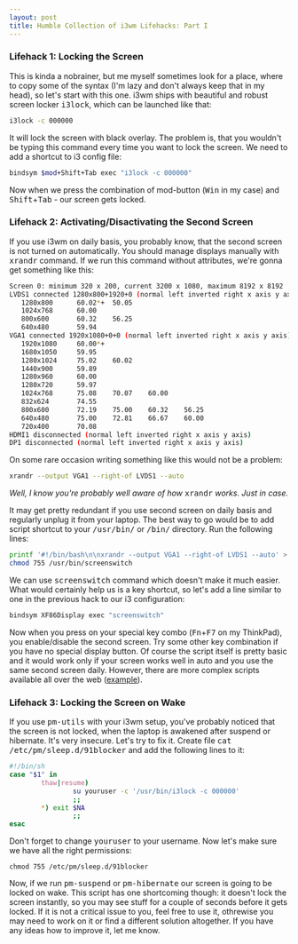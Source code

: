 ```yaml
---
layout: post
title: Humble Collection of i3wm Lifehacks: Part I
---
```


<h3>Lifehack 1: Locking the Screen</h3>

This is kinda a nobrainer, but me myself sometimes look for a place, where to copy some of the syntax (I'm lazy and don't always keep that in my head), so let's start with this one. i3wm ships with beautiful and robust screen locker <tt>i3lock</tt>, which can be launched like that:

``` bash
i3lock -c 000000
```

It will lock the screen with black overlay. The problem is, that you wouldn't be typing this command every time you want to lock the screen. We need to add a shortcut to i3 config file:

``` bash
bindsym $mod+Shift+Tab exec "i3lock -c 000000"
```

Now when we press the combination of mod-button (<kbd>Win</kbd> in my case) and <kbd>Shift</kbd>+<kbd>Tab</kbd> - our screen gets locked.

<h3>Lifehack 2: Activating/Disactivating the Second Screen</h3>

If you use i3wm on daily basis, you probably know, that the second screen is not turned on automatically. You should manage displays manually with <tt>xrandr</tt> command. If we run this command without attributes, we're gonna get something like this:

``` bash
Screen 0: minimum 320 x 200, current 3200 x 1080, maximum 8192 x 8192
LVDS1 connected 1280x800+1920+0 (normal left inverted right x axis y axis) 261mm x 163mm
   1280x800      60.02*+  50.05  
   1024x768      60.00  
   800x600       60.32    56.25  
   640x480       59.94  
VGA1 connected 1920x1080+0+0 (normal left inverted right x axis y axis) 521mm x 293mm
   1920x1080     60.00*+
   1680x1050     59.95  
   1280x1024     75.02    60.02  
   1440x900      59.89  
   1280x960      60.00  
   1280x720      59.97  
   1024x768      75.08    70.07    60.00  
   832x624       74.55  
   800x600       72.19    75.00    60.32    56.25  
   640x480       75.00    72.81    66.67    60.00  
   720x400       70.08  
HDMI1 disconnected (normal left inverted right x axis y axis)
DP1 disconnected (normal left inverted right x axis y axis)
```

On some rare occasion writing something like this would not be a problem:

``` bash
xrandr --output VGA1 --right-of LVDS1 --auto
```

<em>Well, I know you're probably well aware of how</em> <tt>xrandr</tt> <em>works. Just in case.</em>

It may get pretty redundant if you use second screen on daily basis and regularly unplug it from your laptop. The best way to go would be to add script shortcut to your <tt>/usr/bin/</tt> or <tt>/bin/</tt> directory. Run the following lines:

``` bash
printf '#!/bin/bash\n\nxrandr --output VGA1 --right-of LVDS1 --auto' > /usr/bin/screenswitch
chmod 755 /usr/bin/screenswitch
```

We can use <tt>screenswitch</tt> command which doesn't make it much easier. What would certainly help us is a key shortcut, so let's add a line similar to one in the previous hack to our i3 configuration:

``` bash
bindsym XF86Display exec "screenswitch"
```

Now when you press on your special key combo (<kbd>Fn</kbd>+<kbd>F7</kbd> on my ThinkPad), you enable/disable the second screen. Try some other key combination if you have no special display button. Of course the script itself is pretty basic and it would work only if your screen works well in auto and you use the same second screen daily. However, there are more complex scripts available all over the web (<a href="http://www.thinkwiki.org/wiki/Sample_Fn-F7_script">example</a>).

<h3>Lifehack 3: Locking the Screen on Wake</h3>

If you use <tt>pm-utils</tt> with your i3wm setup, you've probably noticed that the screen is not locked, when the laptop is awakened after suspend or hibernate. It's very insecure. Let's try to fix it. Create file <tt>cat /etc/pm/sleep.d/91blocker</tt> and add the following lines to it:

``` bash
#!/bin/sh
case "$1" in
        thaw|resume)
                su youruser -c '/usr/bin/i3lock -c 000000'
                ;;
        *) exit $NA
                ;;
esac
```

Don't forget to change <tt>youruser</tt> to your username. Now let's make sure we have all the right permissions:

```
chmod 755 /etc/pm/sleep.d/91blocker
```

Now, if we run <tt>pm-suspend</tt> or <tt>pm-hibernate</tt> our screen is going to be locked on wake. This script has one shortcoming though: it doesn't lock the screen instantly, so you may see stuff for a couple of seconds before it gets locked. If it is not a critical issue to you, feel free to use it, othrewise you may need to work on it or find a different solution altogether. If you have any ideas how to improve it, let me know.